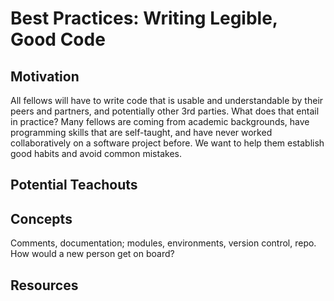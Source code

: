 # Best Practices: Writing Legible, Good Code

## Motivation
All fellows will have to write code that is usable and understandable by their peers and partners, and potentially other 3rd parties. What does that entail in practice? Many fellows are coming from academic backgrounds, have programming skills that are self-taught, and have never worked collaboratively on a software project before. We want to help them establish good habits and avoid common mistakes.

## Potential Teachouts

## Concepts
Comments, documentation; modules, environments, version control, repo. How would a new person get on board?

## Resources